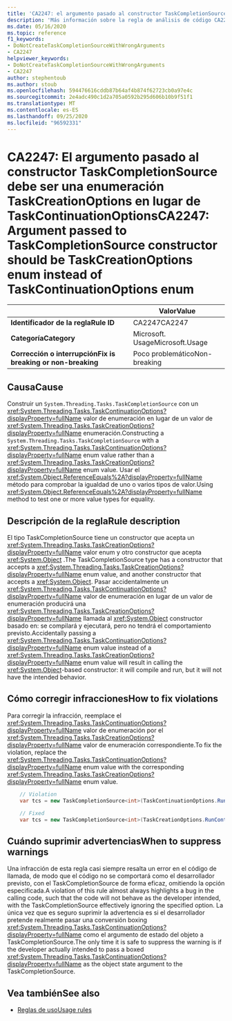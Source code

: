```yaml
---
title: 'CA2247: el argumento pasado al constructor TaskCompletionSource debe ser una enumeración TaskCreationOptions en lugar de TaskContinuationOptions enum (análisis de código)'
description: 'Más información sobre la regla de análisis de código CA2247: el argumento pasado al constructor TaskCompletionSource debe ser una enumeración TaskCreationOptions en lugar de TaskContinuationOptions enum'
ms.date: 05/16/2020
ms.topic: reference
f1_keywords:
- DoNotCreateTaskCompletionSourceWithWrongArguments
- CA2247
helpviewer_keywords:
- DoNotCreateTaskCompletionSourceWithWrongArguments
- CA2247
author: stephentoub
ms.author: stoub
ms.openlocfilehash: 594476616cddb87b64af4b874f62723cb0a97e4c
ms.sourcegitcommit: 2e4adc490c1d2a705a0592b295d606b10b9f51f1
ms.translationtype: MT
ms.contentlocale: es-ES
ms.lasthandoff: 09/25/2020
ms.locfileid: "96592331"
---
```

# <a name="ca2247-argument-passed-to-taskcompletionsource-constructor-should-be-taskcreationoptions-enum-instead-of-taskcontinuationoptions-enum"></a><span data-ttu-id="5a181-103">CA2247: El argumento pasado al constructor TaskCompletionSource debe ser una enumeración TaskCreationOptions en lugar de TaskContinuationOptions</span><span class="sxs-lookup"><span data-stu-id="5a181-103">CA2247: Argument passed to TaskCompletionSource constructor should be TaskCreationOptions enum instead of TaskContinuationOptions enum</span></span>

| | <span data-ttu-id="5a181-104">Valor</span><span class="sxs-lookup"><span data-stu-id="5a181-104">Value</span></span> |
|-|-|
| <span data-ttu-id="5a181-105">**Identificador de la regla**</span><span class="sxs-lookup"><span data-stu-id="5a181-105">**Rule ID**</span></span> |<span data-ttu-id="5a181-106">CA2247</span><span class="sxs-lookup"><span data-stu-id="5a181-106">CA2247</span></span>|
| <span data-ttu-id="5a181-107">**Categoría**</span><span class="sxs-lookup"><span data-stu-id="5a181-107">**Category**</span></span> |<span data-ttu-id="5a181-108">Microsoft. Usage</span><span class="sxs-lookup"><span data-stu-id="5a181-108">Microsoft.Usage</span></span>|
| <span data-ttu-id="5a181-109">**Corrección o interrupción**</span><span class="sxs-lookup"><span data-stu-id="5a181-109">**Fix is breaking or non-breaking**</span></span> |<span data-ttu-id="5a181-110">Poco problemático</span><span class="sxs-lookup"><span data-stu-id="5a181-110">Non-breaking</span></span>|

## <a name="cause"></a><span data-ttu-id="5a181-111">Causa</span><span class="sxs-lookup"><span data-stu-id="5a181-111">Cause</span></span>

<span data-ttu-id="5a181-112">Construir un `System.Threading.Tasks.TaskCompletionSource` con un <xref:System.Threading.Tasks.TaskContinuationOptions?displayProperty=fullName> valor de enumeración en lugar de un valor de <xref:System.Threading.Tasks.TaskCreationOptions?displayProperty=fullName> enumeración.</span><span class="sxs-lookup"><span data-stu-id="5a181-112">Constructing a `System.Threading.Tasks.TaskCompletionSource` with a <xref:System.Threading.Tasks.TaskContinuationOptions?displayProperty=fullName> enum value rather than a <xref:System.Threading.Tasks.TaskCreationOptions?displayProperty=fullName> enum value.</span></span>
<span data-ttu-id="5a181-113">Usar el <xref:System.Object.ReferenceEquals%2A?displayProperty=fullName> método para comprobar la igualdad de uno o varios tipos de valor.</span><span class="sxs-lookup"><span data-stu-id="5a181-113">Using <xref:System.Object.ReferenceEquals%2A?displayProperty=fullName> method to test one or more value types for equality.</span></span>

## <a name="rule-description"></a><span data-ttu-id="5a181-114">Descripción de la regla</span><span class="sxs-lookup"><span data-stu-id="5a181-114">Rule description</span></span>

<span data-ttu-id="5a181-115">El tipo TaskCompletionSource tiene un constructor que acepta un <xref:System.Threading.Tasks.TaskCreationOptions?displayProperty=fullName> valor enum y otro constructor que acepta <xref:System.Object> .</span><span class="sxs-lookup"><span data-stu-id="5a181-115">The TaskCompletionSource type has a constructor that accepts a <xref:System.Threading.Tasks.TaskCreationOptions?displayProperty=fullName> enum value, and another constructor that accepts a <xref:System.Object>.</span></span>  <span data-ttu-id="5a181-116">Pasar accidentalmente un <xref:System.Threading.Tasks.TaskContinuationOptions?displayProperty=fullName> valor de enumeración en lugar de un valor de enumeración producirá una <xref:System.Threading.Tasks.TaskCreationOptions?displayProperty=fullName> llamada al <xref:System.Object> constructor basado en: se compilará y ejecutará, pero no tendrá el comportamiento previsto.</span><span class="sxs-lookup"><span data-stu-id="5a181-116">Accidentally passing a <xref:System.Threading.Tasks.TaskContinuationOptions?displayProperty=fullName> enum value instead of a <xref:System.Threading.Tasks.TaskCreationOptions?displayProperty=fullName> enum value will result in calling the <xref:System.Object>-based constructor: it will compile and run, but it will not have the intended behavior.</span></span>

## <a name="how-to-fix-violations"></a><span data-ttu-id="5a181-117">Cómo corregir infracciones</span><span class="sxs-lookup"><span data-stu-id="5a181-117">How to fix violations</span></span>

<span data-ttu-id="5a181-118">Para corregir la infracción, reemplace el <xref:System.Threading.Tasks.TaskContinuationOptions?displayProperty=fullName> valor de enumeración por el <xref:System.Threading.Tasks.TaskCreationOptions?displayProperty=fullName> valor de enumeración correspondiente.</span><span class="sxs-lookup"><span data-stu-id="5a181-118">To fix the violation, replace the <xref:System.Threading.Tasks.TaskContinuationOptions?displayProperty=fullName> enum value with the corresponding <xref:System.Threading.Tasks.TaskCreationOptions?displayProperty=fullName> enum value.</span></span>

```csharp
    // Violation
    var tcs = new TaskCompletionSource<int>(TaskContinuationOptions.RunContinuationsAsynchronously);

    // Fixed
    var tcs = new TaskCompletionSource<int>(TaskCreationOptions.RunContinuationsAsynchronously);
```

## <a name="when-to-suppress-warnings"></a><span data-ttu-id="5a181-119">Cuándo suprimir advertencias</span><span class="sxs-lookup"><span data-stu-id="5a181-119">When to suppress warnings</span></span>

<span data-ttu-id="5a181-120">Una infracción de esta regla casi siempre resalta un error en el código de llamada, de modo que el código no se comportará como el desarrollador previsto, con el TaskCompletionSource de forma eficaz, omitiendo la opción especificada.</span><span class="sxs-lookup"><span data-stu-id="5a181-120">A violation of this rule almost always highlights a bug in the calling code, such that the code will not behave as the developer intended, with the TaskCompletionSource effectively ignoring the specified option.</span></span>  <span data-ttu-id="5a181-121">La única vez que es seguro suprimir la advertencia es si el desarrollador pretende realmente pasar una conversión boxing <xref:System.Threading.Tasks.TaskContinuationOptions?displayProperty=fullName> como el argumento de estado del objeto a TaskCompletionSource.</span><span class="sxs-lookup"><span data-stu-id="5a181-121">The only time it is safe to suppress the warning is if the developer actually intended to pass a boxed <xref:System.Threading.Tasks.TaskContinuationOptions?displayProperty=fullName> as the object state argument to the TaskCompletionSource.</span></span>

## <a name="see-also"></a><span data-ttu-id="5a181-122">Vea también</span><span class="sxs-lookup"><span data-stu-id="5a181-122">See also</span></span>

- [<span data-ttu-id="5a181-123">Reglas de uso</span><span class="sxs-lookup"><span data-stu-id="5a181-123">Usage rules</span></span>](usage-warnings.md)
